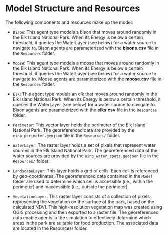 # Model Structure and Resources

The following components and resources make up the model:

- `Bison`: This agent type models a bison that moves around randomly in the Elk Island National Park. When its Energy is below a certain threshold, it queries the WaterLayer (see below) for a water source to navigate to. Bison agents are parameterized with the **bisons.csv** file in the `Resources` folder.

- `Moose`: This agent type models a moose that moves around randomly in the Elk Island National Park. When its Energy is below a certain threshold, it queries the WaterLayer (see below) for a water source to navigate to. Moose agents are parameterized with the **moose.csv** file in the `Resources` folder.

- `Elk`: This agent type models an elk that moves around randomly in the Elk Island National Park. When its Energy is below a certain threshold, it queries the WaterLayer (see below) for a water source to navigate to. Bison agents are parameterized with the **elks.csv** file in the `Resources` folder.

- `Perimeter`: This vector layer holds the perimeter of the Elk Island National Park. The georeferenced data are provided by the `einp_perimeter.geojson` file in the `Resources/` folder.

- `WaterLayer`: The raster layer holds a set of pixels that represent water sources in the Elk Island National Park. The georeferenced data of the water sources are provided by the `einp_water_spots.geojson` file in the `Resources/` folder.

- `LandscapeLayer`: This layer holds a grid of cells. Each cell is referenced by geo-coordinates. The georeferenced data contained in the `Model` folder are used to determine which cell is accessible (i.e., within the perimeter) and inaccessible (i.e., outside the perimeter).

- `VegetationLayer`: This raster layer consists of a collection of pixels representing the vegetation on the surface of the park, based on the calculated NDVI. This high-resolution vegetation map was created using QGIS processing and then exported to a raster file. The georeferenced data enable agents in the simulation to effectively determine which areas in the park are suitable for food production. The associated data are located in the Resources/ folder.
